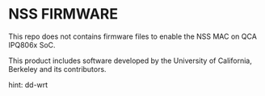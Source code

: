 NSS FIRMWARE
============

This repo does not contains firmware files to enable the NSS MAC on QCA IPQ806x SoC.

This product includes software developed by the University of California,
Berkeley and its contributors.

hint: dd-wrt
